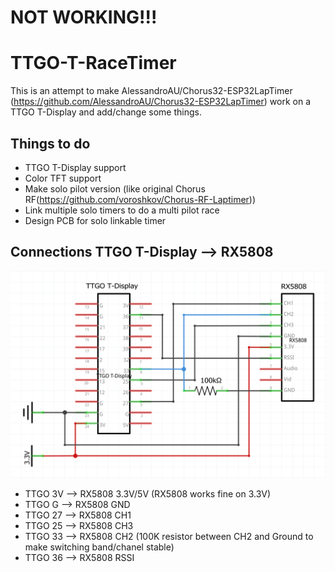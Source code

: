
# NOT WORKING!!!


# TTGO-T-RaceTimer 

This is an attempt to make AlessandroAU/Chorus32-ESP32LapTimer (https://github.com/AlessandroAU/Chorus32-ESP32LapTimer) work on a 
TTGO T-Display and add/change some things.


## Things to do

- TTGO T-Display support
- Color TFT support
- Make solo pilot version (like original Chorus RF(https://github.com/voroshkov/Chorus-RF-Laptimer))
- Link multiple solo timers to do a multi pilot race
- Design PCB for solo linkable timer


## Connections TTGO T-Display --> RX5808

![alt text](img/schema.png)

- TTGO 3V       -->     RX5808 3.3V/5V (RX5808 works fine on 3.3V)
- TTGO G        -->     RX5808 GND
- TTGO 27       -->     RX5808 CH1
- TTGO 25       -->     RX5808 CH3
- TTGO 33       -->     RX5808 CH2 (100K resistor between CH2 and Ground to make switching band/chanel stable)
- TTGO 36       -->     RX5808 RSSI
